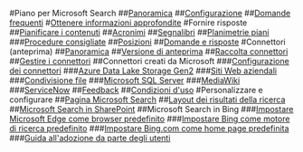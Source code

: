 #Piano per Microsoft Search
##[Panoramica](overview-microsoft-search.md)
##[Configurazione](setup-microsoft-search.md)
##[Domande frequenti](faqs.md)
#[Ottenere informazioni approfondite](get-insights.md)
#Fornire risposte
##[Pianificare i contenuti](plan-your-content.md)
##[Acronimi](manage-acronyms.md)
##[Segnalibri](manage-bookmarks.md)
##[Planimetrie piani](manage-floorplans.md)
###[Procedure consigliate](floorplans-bestpractices.md)
##[Posizioni](manage-locations.md)
##[Domande e risposte](manage-qas.md)
#Connettori (anteprima)
##[Panoramica](connectors-overview.md)
##[Versione di anteprima](connectors-preview.md)
##[Raccolta connettori](connectors-gallery.md)
##[Gestire i connettori](manage-connector.md)
##Connettori creati da Microsoft
###[Configurazione dei connettori](configure-connector.md)
###[Azure Data Lake Storage Gen2](azure-data-lake-connector.md)
###[Siti Web aziendali](enterprise-web-connector.md)
###[Condivisione file](file-share-connector.md)
###[Microsoft SQL Server](MSSQL-connector.md)
###[MediaWiki](mediawiki-connector.md)
###[ServiceNow](servicenow-connector.md)
##[Feedback](connectors-feedback.md)
##[Condizioni d'uso](terms-of-use.md)
#Personalizzare e configurare
##[Pagina Microsoft Search](customize-search-page.md)
##[Layout dei risultati della ricerca](customize-results-layout.md)
##[Microsoft Search in SharePoint](get-started-search-in-sharepoint-online.md)
##Microsoft Search in Bing
###[Impostare Microsoft Edge come browser predefinito](set-default-browser.md)
###[Impostare Bing come motore di ricerca predefinito](set-default-search-engine.md)
###[Impostare Bing.com come home page predefinita](set-default-homepage.md)
###[Guida all'adozione da parte degli utenti](user-adoption-guide.md)
